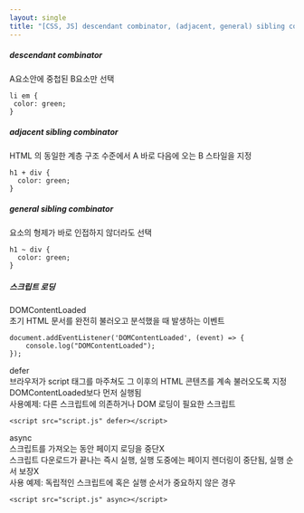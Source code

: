 ```yaml
---
layout: single
title: "[CSS, JS] descendant combinator, (adjacent, general) sibling combinator, JS 로딩"
---   
```

##### descendant combinator   
A요소안에 중첩된 B요소만 선택   
```
li em {
 color: green;
}
```
   
##### adjacent sibling combinator    
HTML 의 동일한 계층 구조 수준에서 A 바로 다음에 오는 B 스타일을 지정    
```
h1 + div {
  color: green;
}
```
   
##### general sibling combinator   
요소의 형제가 바로 인접하지 않더라도 선택
```
h1 ~ div {
  color: green;
}
```
   
##### 스크립트 로딩   
DOMContentLoaded   
초기 HTML 문서를 완전히 불러오고 분석했을 때 발생하는 이벤트   
```
document.addEventListener('DOMContentLoaded', (event) => {
    console.log("DOMContentLoaded");
});
```
   
defer   
브라우저가 script 태그를 마주쳐도 그 이후의 HTML 콘텐츠를 계속 불러오도록 지정    
DOMContentLoaded보다 먼저 실행됨   
사용예제: 다른 스크립트에 의존하거나 DOM 로딩이 필요한 스크립트   
```
<script src="script.js" defer></script>
```
   
async    
스크립트를 가져오는 동안 페이지 로딩을 중단X   
스크립트 다운로드가 끝나는 즉시 실행, 실행 도중에는 페이지 렌더링이 중단됨, 실행 순서 보장X   
사용 예제: 독립적인 스크립트에 혹은 실행 순서가 중요하지 않은 경우   
```
<script src="script.js" async></script>
```